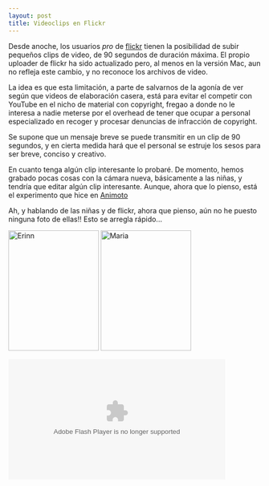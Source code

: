 ```yaml
---
layout: post
title: Videoclips en Flickr
---
```


Desde anoche, los usuarios _pro_ de [flickr](http://flickr.com) tienen la posibilidad de subir pequeños clips de video, de 90 segundos de duración máxima. El propio uploader de flickr ha sido actualizado pero, al menos en la versión Mac, aun no refleja este cambio, y no reconoce los archivos de video.

La idea es que esta limitación, a parte de salvarnos de la agonía de ver según que videos de elaboración casera, está para evitar el competir con YouTube en el nicho de material con copyright, fregao a donde no le interesa a nadie meterse por el overhead de tener que ocupar a personal especializado en recoger y procesar denuncias de infracción de copyright.

Se supone que un mensaje breve se puede transmitir en un clip de 90 segundos, y en cierta medida hará que el personal se estruje los sesos para ser breve, conciso y creativo.

En cuanto tenga algún clip interesante lo probaré. De momento, hemos grabado pocas cosas con la cámara nueva, básicamente a las niñas, y tendría que editar algún clip interesante. Aunque, ahora que lo pienso, está el experimento que hice en [Animoto](http://animoto.com/play/aFbS3GBnD7EV6U81mQr8eA)

Ah, y hablando de las niñas y de flickr, ahora que pienso, aún no he puesto ninguna foto de ellas!!
Esto se arregla rápido...


<a href="http://www.flickr.com/photos/vich/2380412799/" title="Erinn por en Victor, en Flickr"><img src="/assets/2008/4/10/2380412799_0fc66af8e0_m.jpg" width="180" height="240" alt="Erinn" /></a> <a href="http://www.flickr.com/photos/vich/2381251988/" title="Maria por en Victor, en Flickr"><img src="/assets/2008/4/10/2381251988_19c965a8b2_m.jpg" width="180" height="240" alt="Maria" /></a>

<object type="application/x-shockwave-flash" width="432" height="240" data="http://www.flickr.com/apps/video/stewart.swf?v=1.169" classid="clsid:D27CDB6E-AE6D-11cf-96B8-444553540000"> <param name="flashvars" value="intl_lang=es-us&amp;photo_secret=e8c59d37c3&amp;photo_id=2402680254&amp;show_info_box=true"></param> <param name="movie" value="http://www.flickr.com/apps/video/stewart.swf?v=1.169"></param> <param name="bgcolor" value="#000000"></param> <param name="allowFullScreen" value="true"></param><embed type="application/x-shockwave-flash" src="http://www.flickr.com/apps/video/stewart.swf?v=1.169" bgcolor="#000000" allowfullscreen="true" flashvars="intl_lang=es-us&amp;photo_secret=e8c59d37c3&amp;photo_id=2402680254&amp;flickr_show_info_box=true" height="240" width="432"></embed></object>

